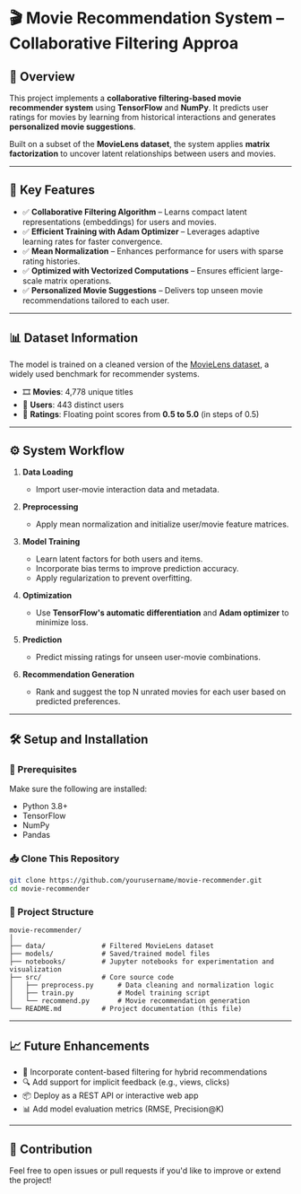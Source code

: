 # 🎬 Movie Recommendation System – Collaborative Filtering Approa



## 📌 Overview

This project implements a **collaborative filtering-based movie recommender system** using **TensorFlow** and **NumPy**. It predicts user ratings for movies by learning from historical interactions and generates **personalized movie suggestions**.

Built on a subset of the **MovieLens dataset**, the system applies **matrix factorization** to uncover latent relationships between users and movies.

---

## 🚀 Key Features

* ✅ **Collaborative Filtering Algorithm** – Learns compact latent representations (embeddings) for users and movies.
* ✅ **Efficient Training with Adam Optimizer** – Leverages adaptive learning rates for faster convergence.
* ✅ **Mean Normalization** – Enhances performance for users with sparse rating histories.
* ✅ **Optimized with Vectorized Computations** – Ensures efficient large-scale matrix operations.
* ✅ **Personalized Movie Suggestions** – Delivers top unseen movie recommendations tailored to each user.

---

## 📊 Dataset Information

The model is trained on a cleaned version of the [MovieLens dataset](https://grouplens.org/datasets/movielens/), a widely used benchmark for recommender systems.

* 🎞️ **Movies**: 4,778 unique titles
* 👥 **Users**: 443 distinct users
* 🌟 **Ratings**: Floating point scores from **0.5 to 5.0** (in steps of 0.5)

---

## ⚙️ System Workflow

1. **Data Loading**

   * Import user-movie interaction data and metadata.

2. **Preprocessing**

   * Apply mean normalization and initialize user/movie feature matrices.

3. **Model Training**

   * Learn latent factors for both users and items.
   * Incorporate bias terms to improve prediction accuracy.
   * Apply regularization to prevent overfitting.

4. **Optimization**

   * Use **TensorFlow's automatic differentiation** and **Adam optimizer** to minimize loss.

5. **Prediction**

   * Predict missing ratings for unseen user-movie combinations.

6. **Recommendation Generation**

   * Rank and suggest the top N unrated movies for each user based on predicted preferences.

---

## 🛠️ Setup and Installation

### 🔧 Prerequisites

Make sure the following are installed:

* Python 3.8+
* TensorFlow
* NumPy
* Pandas

### 📥 Clone This Repository

```bash
git clone https://github.com/yourusername/movie-recommender.git
cd movie-recommender
```

### 📁 Project Structure

```
movie-recommender/
│
├── data/              # Filtered MovieLens dataset  
├── models/            # Saved/trained model files  
├── notebooks/         # Jupyter notebooks for experimentation and visualization  
├── src/               # Core source code  
│   ├── preprocess.py      # Data cleaning and normalization logic  
│   ├── train.py           # Model training script  
│   └── recommend.py       # Movie recommendation generation  
└── README.md          # Project documentation (this file)
```

---

## 📈 Future Enhancements

* 🎯 Incorporate content-based filtering for hybrid recommendations
* 🔍 Add support for implicit feedback (e.g., views, clicks)
* 📦 Deploy as a REST API or interactive web app
* 📊 Add model evaluation metrics (RMSE, Precision\@K)

---

## 🤝 Contribution

Feel free to open issues or pull requests if you'd like to improve or extend the project!

 




